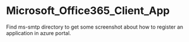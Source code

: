 # Microsoft_Office365_Client_App

Find ms-smtp directory to get some screenshot about how to register an application in azure portal.